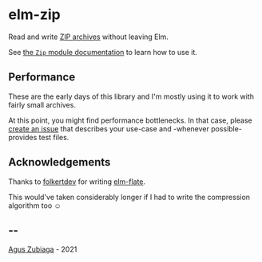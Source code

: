 # elm-zip

Read and write [ZIP archives](https://en.wikipedia.org/wiki/ZIP_file_format) without leaving Elm.

See [the `Zip` module documentation](http://package.elm-lang.org/packages/agu-z/elm-zip/latest/Zip) to learn how to use it.

## Performance

These are the early days of this library and I'm mostly using it to work with fairly small archives. 

At this point, you might find performance bottlenecks. 
In that case, please [create an issue](https://github.com/agu-z/elm-zip/issues/new) that describes your use-case and
-whenever possible- provides test files.

## Acknowledgements

Thanks to [folkertdev](https://github.com/folkertdev) for writing [elm-flate](https://package.elm-lang.org/packages/folkertdev/elm-flate/latest/).

This would've taken considerably longer if I had to write the compression algorithm too ☺️

## --

[Agus Zubiaga](https://aguz.me) - 2021
